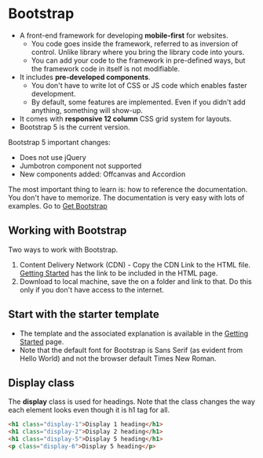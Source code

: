 # Bootstrap

* A front-end framework for developing **mobile-first** for websites. 
  - You code goes inside the framework, referred to as inversion of control. Unlike library where you bring the library code into yours.
  - You can add your code to the framework in pre-defined ways, but the framework code in itself is not modifiable.
* It includes **pre-developed components**.
  - You don't have to write lot of CSS or JS code which enables faster development.
  - By default, some features are implemented. Even if you didn't add anything, something will show-up.
* It comes with **responsive 12 column** CSS grid system for layouts. 
* Bootstrap 5 is the current version.

Bootstrap 5 important changes:
* Does not use jQuery
* Jumbotron component not supported
* New components added: Offcanvas and Accordion

The most important thing to learn is: how to reference the documentation. You don't have to memorize. The documentation is very easy with lots of examples. Go to [Get Bootstrap](https://getbootstrap.com/)

## Working with Bootstrap
Two ways to work with Bootstrap.
1. Content Delivery Network (CDN) - Copy the CDN Link to the HTML file. [Getting Started](https://getbootstrap.com/docs/5.1/getting-started/introduction/) has the link to be included in the HTML page.
2. Download to local machine, save the on a folder and link to that. Do this only if you don't have access to the internet.

## Start with the starter template
* The template and the associated explanation is available in the [Getting Started](https://getbootstrap.com/docs/5.1/getting-started/introduction/) page.
* Note that the default font for Bootstrap is Sans Serif (as evident from Hello World) and not the browser default Times New Roman. 

## Display class
The **display** class is used for headings. Note that the class changes the way each element looks even though it is h1 tag for all.

```html
<h1 class="display-1">Display 1 heading</h1>
<h1 class="display-2">Display 2 heading</h1>
<h1 class="display-5">Display 5 heading</h1>
<p class="display-6">Display 5 heading</p>
```

###
